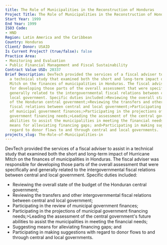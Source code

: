 ```yaml
---
title: The Role of Municipalities in the Reconstruction of Honduras
Project Title: The Role of Municipalities in the Reconstruction of Honduras
Start Year: 1999
End Year: 1999
ISO3 Code:
- HND
Region: Latin America and the Caribbean
Country: Honduras
Client/ Donor: USAID
Is Current Project? (true/false): false
Practice Area:
- Monitoring and Evaluation
- Public Financial Management and Fiscal Sustainability
Contract Value USD: 20337
Brief Description: DevTech provided the services of a fiscal adviser to assist in
  a technical study that examined both the short and long-term impact of Hurricane
  Mitch on the finances of municipalities in Honduras. The fiscal adviser was responsible
  for developing those parts of the overall assessment that were specifically and
  generally related to the intergovernmental fiscal relations between central and
  local government. Specific duties included:>Reviewing the overall state of the budget
  of the Honduran central government;>Reviewing the transfers and other intergovernmental
  fiscal relations between central and local government;>Participating in the review
  of municipal government finances;>Participating in the projections of municipal
  government financing needs;>Leading the assessment of the central government's future
  abilities to assist the municipalities in meeting the financial needs;>Suggesting
  means for alleviating financing gaps; and>Participating in making suggestions with
  regard to donor flows to and through central and local governments.
projects_slug: The-Role-of-Municipalities-in
---
```


DevTech provided the services of a fiscal adviser to assist in a technical study that examined both the short and long-term impact of Hurricane Mitch on the finances of municipalities in Honduras. The fiscal adviser was responsible for developing those parts of the overall assessment that were specifically and generally related to the intergovernmental fiscal relations between central and local government. Specific duties included:
* Reviewing the overall state of the budget of the Honduran central government;
* Reviewing the transfers and other intergovernmental fiscal relations between central and local government;
* Participating in the review of municipal government finances;
* Participating in the projections of municipal government financing needs;>Leading the assessment of the central government's future abilities to assist the municipalities in meeting the financial needs;
* Suggesting means for alleviating financing gaps; and
* Participating in making suggestions with regard to donor flows to and through central and local governments.